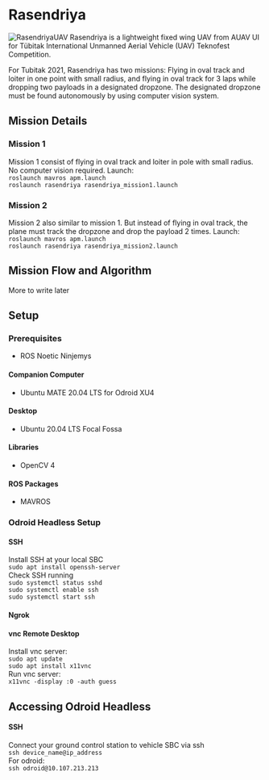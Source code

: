 # Rasendriya  
![RasendriyaUAV](https://github.com/rizkymille/rasendriya-auav-ui/blob/main/docs/rasendriya.jpg)
Rasendriya is a lightweight fixed wing UAV from AUAV UI for Tübitak International Unmanned Aerial Vehicle (UAV) Teknofest Competition.

For Tubitak 2021, Rasendriya has two missions: Flying in oval track and loiter in one point with small radius, and flying in oval track for 3 laps while dropping two payloads in a designated dropzone. The designated dropzone must be found autonomously by using computer vision system.

## Mission Details
### Mission 1
Mission 1 consist of flying in oval track and loiter in pole with small radius. No computer vision required. Launch:  
  `roslaunch mavros apm.launch`  
  `roslaunch rasendriya rasendriya_mission1.launch`  
### Mission 2
Mission 2 also similar to mission 1. But instead of flying in oval track, the plane must track the dropzone and drop the payload 2 times. Launch:  
  `roslaunch mavros apm.launch`  
  `roslaunch rasendriya rasendriya_mission2.launch`  

## Mission Flow and Algorithm
More to write later

## Setup
### Prerequisites
- ROS Noetic Ninjemys

#### Companion Computer
- Ubuntu MATE 20.04 LTS for Odroid XU4

#### Desktop
- Ubuntu 20.04 LTS Focal Fossa

#### Libraries
- OpenCV 4

#### ROS Packages
- MAVROS

### Odroid Headless Setup
#### SSH
Install SSH at your local SBC  
  `sudo apt install openssh-server`  
Check SSH running  
  `sudo systemctl status sshd`  
  `sudo systemctl enable ssh`  
  `sudo systemctl start ssh`  

#### Ngrok

#### vnc Remote Desktop  
Install vnc server:  
  `sudo apt update`  
  `sudo apt install x11vnc`  
Run vnc server:  
  `x11vnc -display :0 -auth guess`  

## Accessing Odroid Headless  
#### SSH  
Connect your ground control station to vehicle SBC via ssh  
  `ssh device_name@ip_address`  
For odroid:  
  `ssh odroid@10.107.213.213`  

